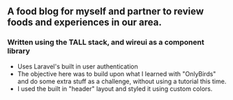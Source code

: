 ## A food blog for myself and partner to review foods and experiences in our area.
### Written using the TALL stack, and wireui as a component library
- Uses Laravel's built in user authentication
- The objective here was to build upon what I learned with "OnlyBirds" and do some extra stuff as a challenge, without using a tutorial this time.
- I used the built in "header" layout and styled it using custom colors.
